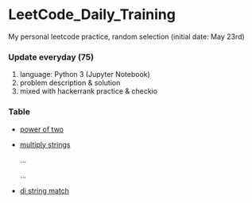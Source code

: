 # LeetCode_Daily_Training
My personal leetcode practice, random selection (initial date: May 23rd)
### Update everyday (75)
1) language: Python 3 (Jupyter Notebook)
2) problem description & solution 
3) mixed with hackerrank practice & checkio
### Table
* [power of two](https://github.com/xlyue92/LeetCode_Daily_Training/blob/master/%20power%20of%20two.ipynb)
* [multiply strings](https://github.com/xlyue92/LeetCode_Daily_Training/blob/master/multiply%20strings.ipynb)

     ...
     
     ...
   
* [di string match](https://github.com/xlyue92/LeetCode_Daily_Training/blob/master/di%20string%20match.ipynb)
